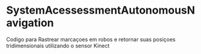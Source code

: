 # SystemAcessessmentAutonomousNavigation
Codigo para Rastrear marcaçoes em robos e retornar suas posiçoes tridimensionais utilizando o sensor Kinect
